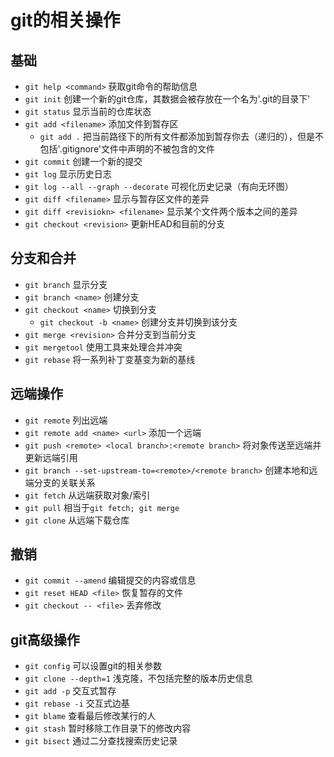 # git的相关操作
## 基础
+ `git help <command>` 获取git命令的帮助信息
+ `git init` 创建一个新的git仓库，其数据会被存放在一个名为'.git的目录下'
+ `git status` 显示当前的仓库状态
+ `git add <filename>` 添加文件到暂存区
  + `git add .` 把当前路径下的所有文件都添加到暂存你去（递归的），但是不包括'.gitignore'文件中声明的不被包含的文件
+ `git commit` 创建一个新的提交
+ `git log` 显示历史日志
+ `git log --all --graph --decorate` 可视化历史记录（有向无环图）
+ `git diff <filename>` 显示与暂存区文件的差异
+ `git diff <revisiokn> <filename>` 显示某个文件两个版本之间的差异
+ `git checkout <revision>` 更新HEAD和目前的分支
## 分支和合并
+ `git branch` 显示分支
+ `git branch <name>` 创建分支
+ `git checkout <name>` 切换到分支
  + `git checkout -b <name>` 创建分支并切换到该分支
+ `git merge <revision>` 合并分支到当前分支
+ `git mergetool` 使用工具来处理合并冲突
+ `git rebase` 将一系列补丁变基变为新的基线
## 远端操作
+ `git remote` 列出远端
+ `git remote add <name> <url>` 添加一个远端
+ `git push <remote> <local branch>:<remote branch>` 将对象传送至远端并更新远端引用
+ `git branch --set-upstream-to=<remote>/<remote branch>` 创建本地和远端分支的关联关系
+ `git fetch` 从远端获取对象/索引
+ `git pull` 相当于`git fetch; git merge`
+ `git clone` 从远端下载仓库
## 撤销
+ `git commit --amend` 编辑提交的内容或信息
+ `git reset HEAD <file>` 恢复暂存的文件
+ `git checkout -- <file>` 丢弃修改
## git高级操作
+ `git config` 可以设置git的相关参数
+ `git clone --depth=1` 浅克隆，不包括完整的版本历史信息
+ `git add -p` 交互式暂存
+ `git rebase -i` 交互式边基
+ `git blame` 查看最后修改某行的人
+ `git stash` 暂时移除工作目录下的修改内容
+ `git bisect` 通过二分查找搜索历史记录
